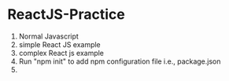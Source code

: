 # ReactJS-Practice

1. Normal Javascript
2. simple React JS example
3. complex React js example
4. Run "npm init" to add npm configuration file i.e., package.json
5.
